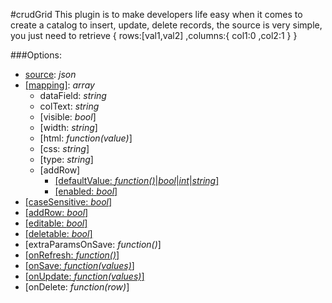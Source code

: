 #crudGrid
This plugin is to make developers life easy when it comes to create a catalog to insert, update, delete records, the source is very simple, you just need to retrieve 
{
  rows:[val1,val2]
  ,columns:{
            col1:0
            ,col2:1
            }
  }



###Options:

- [source](https://jsfiddle.net/fabyyiola/mfjq6dce/4/): *json*
- [[mapping]](https://jsfiddle.net/fabyyiola/tvcLh3an/10/): *array*
  - dataField: *string*
  - colText: *string*
  - [visible: *bool*]
  - [width: *string*]
  - [html: *function(value)*]
  - [css: *string*]
  - [type: *string*]
  -  [addRow]
     - [[defaultValue: *function()*|*bool*|*int*|*string*]](https://jsfiddle.net/fabyyiola/a0v85668/1/)
     - [[enabled: *bool*]](https://jsfiddle.net/fabyyiola/dLvho5th/1/)
- [[caseSensitive: *bool*]](https://jsfiddle.net/fabyyiola/dLvho5th/1/)
- [[addRow: *bool*]](https://jsfiddle.net/fabyyiola/a0v85668/1/)
- [[editable: *bool*]](https://jsfiddle.net/fabyyiola/7xya66ee/)
- [[deletable: *bool*]](https://jsfiddle.net/fabyyiola/tnwj7e1t/1/)
- [extraParamsOnSave: *function()*]
- [[onRefresh: *function()*]](https://jsfiddle.net/fabyyiola/vjum5bj0/)
- [[onSave: *function(values)*]](https://jsfiddle.net/fabyyiola/a0v85668/1/)
- [[onUpdate: *function(values)*]](https://jsfiddle.net/fabyyiola/7xya66ee/)
- [onDelete: *function(row)*]
  
